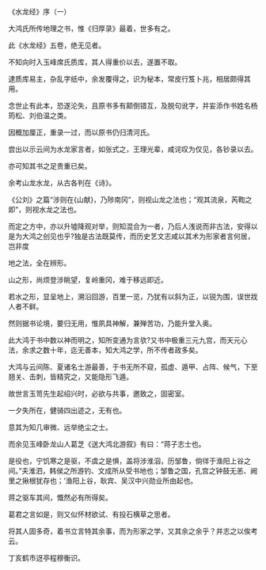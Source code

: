 《水龙经》序（一）

大鸿氏所传地理之书，惟《归厚录》最着，世多有之。

此《水龙经》五卷，绝无见者。

不知向时入玉峰席氏质库，其人得重价以去，遂置不取。

逮质库易主，杂乱字纸中，余发覆得之，识为秘本，常皮行笈卜兆，相居颇得其用。

念世止有此本，恐遂沦失，且原书多有颠倒错互，及脱句讹字，并妄添作书姓名杨筠松、刘伯温之类。

因概加厘正，重录一过，而以原书仍归清河氏。

尝出以示云间为水龙家言者，如张式之，王理光辈，咸诧叹为仅见，各钞录以去。

亦可知其书之足贵重已矣。

余考山龙水龙，从古各判在《诗》。

《公刘》之篇“涉则在{山献}，乃陟南冈”，则视山龙之法也；“观其流泉，芮鞫之即”，则视水龙之法也。

而定之方中，亦以升墟降观对举，则知混合为一者，乃后人浅说而非古法，安得以是为大鸿之创见也乎?独是古法既莫传，而历史艺文志咸以其术为形家者言何居，岂非度

地之法，全在辨形。

山之形，尚烦登涉眺望，复岭重冈，难于移远即近。

若水之形，显呈地上，溯沿回游，百里一览，乃犹有以斜为正，以锐为围，误世戕人者不鲜。

然则据书论境，要归无用，惟夙具神解，兼殚苦功，乃能升堂入奥。

此大鸿于书中数以神而明之，知所变通为言欤?又书中极重三元九宫，而天元心法，余求之数十年，迄无善本，知大鸿之学，所不传者政多矣。

大鸿与云间陈、夏诸名士游最善，于书无所不窥，孤虚、遁甲、占阵、候气，下至翘关、击刺，皆精究之，又能隐形飞遁。

故世言玉笥先生起绍兴时，必欲与共事，邀致之，固密室。

一夕失所在，健骑四出迹之，无有也。

意其为知几审微、远举绝尘之士。

而余见玉峰卧龙山人葛芝《送大鸿北游叙》有曰：“蒋子志士也。

是役也，宁饥寒之是驱，不虞之是惧，盖将涉淮泅，历邹鲁，倘徉于渔阳上谷之间。”夫淮泗，韩侯之所游钓、文成所从受书地也；邹鲁之国，孔宫之钟鼓无恙、阙里之揪根犹存也；’渔阳上谷，耿宾、吴汉中兴勋业所由起也。

蒋之驱车其间，慨然必有所得矣。

葛君之言如是，则又似怀材欲试、有投石横草之思者。

将其人固多奇，着书立言特其余事，而为形家之学，又其余之余乎？并志之以俟考云。

丁亥鹤市迓亭程穆衡识。

